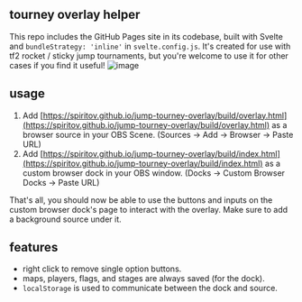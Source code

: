 ## tourney overlay helper

This repo includes the GitHub Pages site in its codebase, built with Svelte and `bundleStrategy: 'inline'` in `svelte.config.js`.
It's created for use with tf2 rocket / sticky jump tournaments, but you're welcome to use it for other cases if you find it useful!
![image](https://github.com/user-attachments/assets/98c934e0-ca7d-41eb-802c-1472e1a28a33)


## usage

1. Add [https://spiritov.github.io/jump-tourney-overlay/build/overlay.html](https://spiritov.github.io/jump-tourney-overlay/build/overlay.html) as a browser source in your OBS Scene. (Sources -> Add -> Browser -> Paste URL)
2. Add [https://spiritov.github.io/jump-tourney-overlay/build/index.html](https://spiritov.github.io/jump-tourney-overlay/build/index.html) as a custom browser dock in your OBS window. (Docks -> Custom Browser Docks -> Paste URL)

That's all, you should now be able to use the buttons and inputs on the custom browser dock's page to interact with the overlay. Make sure to add a background source under it.

## features

- right click to remove single option buttons.
- maps, players, flags, and stages are always saved (for the dock).
- `localStorage` is used to communicate between the dock and source.

